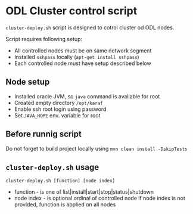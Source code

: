 ODL Cluster control script
==========================

```cluster-deploy.sh``` script is designed to cotrol cluster od ODL nodes.

Script requires following setup:
* All controlled nodes must be on same network segment
* Installed ```sshpass``` locally (```apt-get install sshpass```)  
* Each controlled node must have setup described below

Node setup
----------
* Installed oracle JVM, so ```java``` command is avaliable for root 
* Created empty directory ```/opt/karaf```
* Enable ssh root login using password
* Set ```JAVA_HOME``` env. variable for root

Before runnig script
--------------------
Do not forget to build project locally using
```mvn clean install -DskipTests```

```cluster-deploy.sh``` usage
-----------------------------

```cluster-deploy.sh [function] [node index]```
* function - is one of list|install|start|stop|status|shutdown
* node index - is optional ordinal of controlled node
  if node index is not provided, function is applied on all nodes


